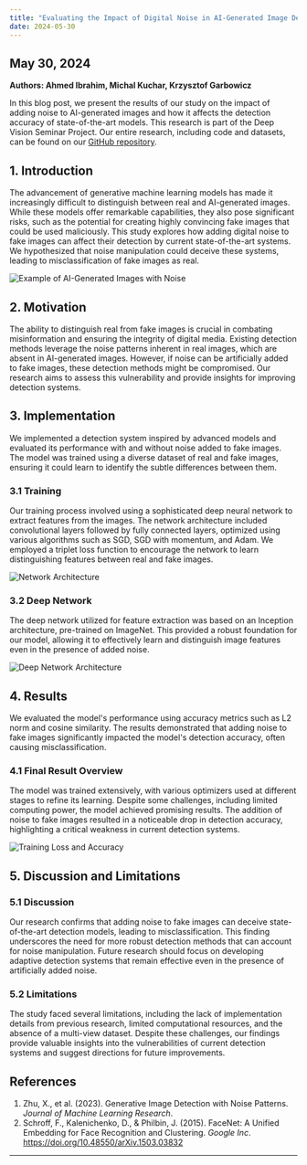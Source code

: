```yaml
---
title: "Evaluating the Impact of Digital Noise in AI-Generated Image Detection"
date: 2024-05-30
---
```


## May 30, 2024

**Authors: Ahmed Ibrahim, Michal Kuchar, Krzysztof Garbowicz**

In this blog post, we present the results of our study on the impact of adding noise to AI-generated images and how it affects the detection accuracy of state-of-the-art models. This research is part of the Deep Vision Seminar Project. Our entire research, including code and datasets, can be found on our [GitHub repository](https://github.com/group25/deep-vision-seminar).

## 1. Introduction

The advancement of generative machine learning models has made it increasingly difficult to distinguish between real and AI-generated images. While these models offer remarkable capabilities, they also pose significant risks, such as the potential for creating highly convincing fake images that could be used maliciously. This study explores how adding digital noise to fake images can affect their detection by current state-of-the-art systems. We hypothesized that noise manipulation could deceive these systems, leading to misclassification of fake images as real.

![Example of AI-Generated Images with Noise](path/to/your/image.jpg)

## 2. Motivation

The ability to distinguish real from fake images is crucial in combating misinformation and ensuring the integrity of digital media. Existing detection methods leverage the noise patterns inherent in real images, which are absent in AI-generated images. However, if noise can be artificially added to fake images, these detection methods might be compromised. Our research aims to assess this vulnerability and provide insights for improving detection systems.

## 3. Implementation

We implemented a detection system inspired by advanced models and evaluated its performance with and without noise added to fake images. The model was trained using a diverse dataset of real and fake images, ensuring it could learn to identify the subtle differences between them.

### 3.1 Training

Our training process involved using a sophisticated deep neural network to extract features from the images. The network architecture included convolutional layers followed by fully connected layers, optimized using various algorithms such as SGD, SGD with momentum, and Adam. We employed a triplet loss function to encourage the network to learn distinguishing features between real and fake images.

![Network Architecture](path/to/your/image.jpg)

### 3.2 Deep Network

The deep network utilized for feature extraction was based on an Inception architecture, pre-trained on ImageNet. This provided a robust foundation for our model, allowing it to effectively learn and distinguish image features even in the presence of added noise.

![Deep Network Architecture](path/to/your/image.jpg)

## 4. Results

We evaluated the model's performance using accuracy metrics such as L2 norm and cosine similarity. The results demonstrated that adding noise to fake images significantly impacted the model's detection accuracy, often causing misclassification.

### 4.1 Final Result Overview

The model was trained extensively, with various optimizers used at different stages to refine its learning. Despite some challenges, including limited computing power, the model achieved promising results. The addition of noise to fake images resulted in a noticeable drop in detection accuracy, highlighting a critical weakness in current detection systems.

![Training Loss and Accuracy](path/to/your/image.jpg)

## 5. Discussion and Limitations

### 5.1 Discussion

Our research confirms that adding noise to fake images can deceive state-of-the-art detection models, leading to misclassification. This finding underscores the need for more robust detection methods that can account for noise manipulation. Future research should focus on developing adaptive detection systems that remain effective even in the presence of artificially added noise.

### 5.2 Limitations

The study faced several limitations, including the lack of implementation details from previous research, limited computational resources, and the absence of a multi-view dataset. Despite these challenges, our findings provide valuable insights into the vulnerabilities of current detection systems and suggest directions for future improvements.

## References

1. Zhu, X., et al. (2023). Generative Image Detection with Noise Patterns. *Journal of Machine Learning Research*.
2. Schroff, F., Kalenichenko, D., & Philbin, J. (2015). FaceNet: A Unified Embedding for Face Recognition and Clustering. *Google Inc*. https://doi.org/10.48550/arXiv.1503.03832

---
